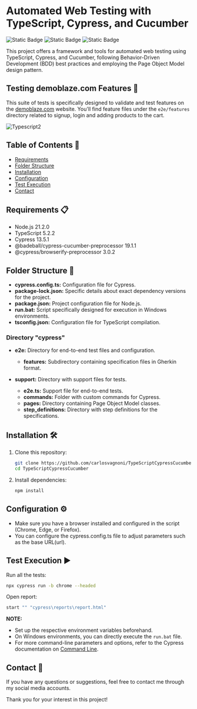 # Automated Web Testing with TypeScript, Cypress, and Cucumber
![Static Badge](https://img.shields.io/badge/TypeScript-logo?style=for-the-badge&logo=typescript&logoColor=white&labelColor=rgb(49%2C%20120%2C%20198)&color=rgb(22%2C%2027%2C%2034))
![Static Badge](https://img.shields.io/badge/Cypress-logo?style=for-the-badge&logo=cypress&logoColor=white&labelColor=rgb(105%2C%20211%2C%20167)&color=rgb(22%2C%2027%2C%2034))
![Static Badge](https://img.shields.io/badge/Cucumber-logo?style=for-the-badge&logo=cucumber&logoColor=black&labelColor=rgb(35%2C%20217%2C%20108)&color=rgb(22%2C%2027%2C%2034))

This project offers a framework and tools for automated web testing using TypeScript, Cypress, and Cucumber, following Behavior-Driven Development (BDD) best practices and employing the Page Object Model design pattern.

## Testing demoblaze.com Features 🧪

This suite of tests is specifically designed to validate and test features on the [demoblaze.com](https://www.demoblaze.com) website. You'll find feature files under the `e2e/features` directory related to signup, login and adding products to the cart.

![Typescript2](https://github.com/carlosvagnoni/TypeScriptCypressCucumber/assets/106275103/0d808d2e-8b10-408e-8d00-9d3b25ecc5fe)

## Table of Contents 📑
- [Requirements](#requirements)
- [Folder Structure](#folder-structure)
- [Installation](#installation)
- [Configuration](#configuration)
- [Test Execution](#test-execution)
- [Contact](#contact)

## <a id="requirements">Requirements 📋</a>

- Node.js 21.2.0
- TypeScript 5.2.2
- Cypress 13.5.1
- @badeball/cypress-cucumber-preprocessor 19.1.1
- @cypress/browserify-preprocessor 3.0.2

## <a id="folder-structure">Folder Structure 📂</a>

- **cypress.config.ts:** Configuration file for Cypress.
- **package-lock.json:** Specific details about exact dependency versions for the project.
- **package.json:** Project configuration file for Node.js.
- **run.bat:** Script specifically designed for execution in Windows environments.
- **tsconfig.json:** Configuration file for TypeScript compilation.

### Directory "cypress"

- **e2e:** Directory for end-to-end test files and configuration.
  - **features:** Subdirectory containing specification files in Gherkin format.

- **support:** Directory with support files for tests.
  - **e2e.ts:** Support file for end-to-end tests.
  - **commands:** Folder with custom commands for Cypress.
  - **pages:** Directory containing Page Object Model classes.
  - **step_definitions:** Directory with step definitions for the specifications.

## <a id="installation">Installation 🛠️</a>

1. Clone this repository:

    ```bash
    git clone https://github.com/carlosvagnoni/TypeScriptCypressCucumber.git
    cd TypeScriptCypressCucumber
    ```

2. Install dependencies:

    ```bash
    npm install
    ```

## <a id="configuration">Configuration ⚙️</a>

- Make sure you have a browser installed and configured in the script (Chrome, Edge, or Firefox).
- You can configure the cypress.config.ts file to adjust parameters such as the base URL(url).

## <a id="test-execution">Test Execution ▶️</a>

Run all the tests:

```bash
npx cypress run -b chrome --headed
```

Open report:

```bash
start "" "cypress\reports\report.html"
```

**NOTE:**

- Set up the respective environment variables beforehand.
- On Windows environments, you can directly execute the `run.bat` file.
- For more command-line parameters and options, refer to the Cypress documentation on [Command Line](https://docs.cypress.io/guides/guides/command-line).

## <a id="contact">Contact 📧</a>

If you have any questions or suggestions, feel free to contact me through my social media accounts.

Thank you for your interest in this project!
